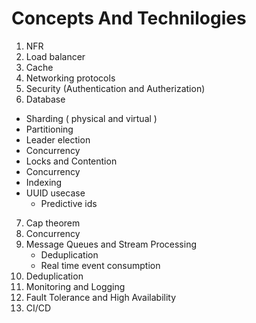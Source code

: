 # Concepts And Technilogies

1. NFR
2. Load balancer
3. Cache
4. Networking protocols
5. Security (Authentication and Autherization)
6. Database
 - Sharding ( physical and virtual )
 - Partitioning
 - Leader election
 - Concurrency
 - Locks and Contention
 - Concurrency
 - Indexing
 - UUID usecase
   - Predictive ids
7. Cap theorem
8. Concurrency
9. Message Queues and Stream Processing
   - Deduplication
   - Real time event consumption 
10. Deduplication
11. Monitoring and Logging
12. Fault Tolerance and High Availability
13. CI/CD
   
